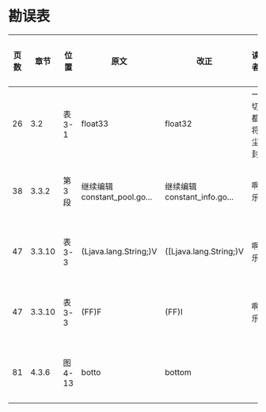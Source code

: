 # 勘误表

页数  | 章节   | 位置    | 原文                        | 改正                         | 读者         | 改正版次
----- | ------ | ------- | --------------------------- | ---------------------------- | ------------ | ---------
26    | 3.2    | 表3-1   | float33                     | float32                      | 一切都将尘封 | 
38    | 3.3.2  | 第3段   | 继续编辑constant_pool.go... | 继续编辑constant_info.go...  | 啊乐         | 第2次印刷
47    | 3.3.10 | 表3-3   | (Ljava.lang.String;)V       | ([Ljava.lang.String;)V       | 啊乐         | 第2次印刷
47    | 3.3.10 | 表3-3   | (FF)F                       | (FF)I                        | 啊乐         | 第2次印刷
81    | 4.3.6  | 图4-13  | botto                       | bottom                       |              | 第2次印刷
